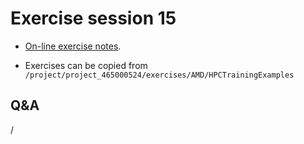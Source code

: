 # Exercise session 15

-   [On-line exercise notes](https://hackmd.io/@gmarkoma/lumi_training_ee#Omniperf ).

-   Exercises can be copied from `/project/project_465000524/exercises/AMD/HPCTrainingExamples`


## Q&A

/

